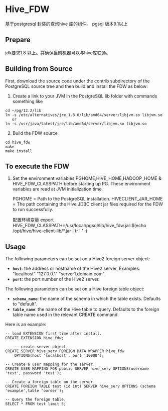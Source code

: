 # Hive_FDW


基于postgresql 封装的查询hive 库的组件。
pgsql  版本9.1以上


## Prepare

jdk要求1.8 以上。并确保当前机器可以与hive库联通。

## Building from Source

First, download the source code under the contrib subdirectory of the
PostgreSQL source tree and then build and install the FDW as below:

1) Create a link to your JVM in the PostgreSQL lib folder with commands something like

```
cd ~/pg/12.2/lib
ln -s /etc/alternatives/jre_1.8.0/lib/amd64/server/libjvm.so libjvm.so
   or
ln -s /usr/java/latest/jre/lib/amd64/server/libjvm.so libjvm.so
```

2) Build the FDW source

```
cd hive_fdw
make
make install
```

## To execute the FDW

1) Set the environment variables PGHOME,HIVE_HOME,HADOOP_HOME & HIVE_FDW_CLASSPATH before starting up PG.
These environment variables are read at JVM initialization time.

    PGHOME = Path to the PostgreSQL installation. 
    HIVECLIENT_JAR_HOME = The path containing the Hive JDBC client jar files required for the FDW to run successfully.
     
    配置环境变量 export HIVE_FDW_CLASSPATH=/usr/local/pgsql/lib/hive_fdw.jar:$(echo /opt/hive/hive-client-lib/*.jar | tr ' ' :)

## Usage

The following parameters can be set on a Hive2 foreign server object:

  * **`host`**: the address or hostname of the Hive2 server, Examples: "localhost" "127.0.0.1" "server1.domain.com".
  * **`port`**: the port number of the Hive2 server.


The following parameters can be set on a Hive foreign table object:

  * **`schema_name`**: the name of the schema in which the table exists. Defaults to "default".
  * **`table_name`**: the name of the Hive table to query.  Defaults to the foreign table name used in the relevant CREATE command.

Here is an example:


	-- load EXTENSION first time after install.
	CREATE EXTENSION hive_fdw;

        -- create server object
	CREATE SERVER hive_serv FOREIGN DATA WRAPPER hive_fdw
		OPTIONS(host 'localhost', port '10000');

	-- Create a user mapping for the server.
	CREATE USER MAPPING FOR public SERVER hive_serv OPTIONS(username 'test', password 'test');

	-- Create a foreign table on the server.
	CREATE FOREIGN TABLE test (id int) SERVER hive_serv OPTIONS (schema 'example',table 'oorder');

	-- Query the foreign table.
	SELECT * FROM test limit 5;
